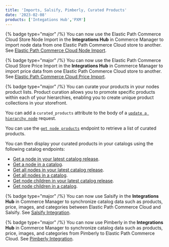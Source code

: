 ```yaml
---
title: 'Imports, Salsify, Pimberly, Curated Products'
date: '2023-02-08'
products: ['Integations Hub','PXM']
---
```

{% badge type="major" /%}
You can now use the Elastic Path Commerce Cloud Store Node Import in the **Integrations Hub** in Commerce Manager to import node data from one Elastic Path Commerce Cloud store to another. See [Elastic Path Commerce Cloud Node Import](https://elasticpath.dev/docs/integration-hub/store-management/node-import).

{% badge type="major" /%}
You can now use the Elastic Path Commerce Cloud Store Price Import in the **Integrations Hub** in Commerce Manager to import price data from one Elastic Path Commerce Cloud store to another. See [Elastic Path Commerce Cloud Price Import](https://elasticpath.dev/docs/integration-hub/store-management/price-import).

{% badge type="major" /%}
You can curate your products in your nodes product lists. Product curation allows you to promote specific products within each of your hierarchies, enabling you to create unique product collections in your storefront.

  You can add a `curated_products` attribute to the body of a [`update a hierarchy node`](/docs/pxm/hierarchies/nodes-api/update-a-hierarchy-node) request.

  You can use the [`get node products`](/docs/pxm/hierarchies/node-relationships-api/get-node-products) endpoint to retrieve a list of curated products.

  You can then display your curated products in your catalogs using the following catalog endpoints:

  - [Get a node in your latest catalog release](/docs/pxm/catalogs/catalog-latest-release/get-a-node-in-a-release).
  - [Get a node in a catalog](/docs/pxm/catalogs/shopper-catalog/get-a-node).
  - [Get all nodes in your latest catalog release](/docs/pxm/catalogs/catalog-latest-release/get-all-nodes-in-a-release).
  - [Get all nodes in a catalog](/docs/pxm/catalogs/shopper-catalog/get-all-nodes).
  - [Get node children in your latest catalog release](/docs/pxm/catalogs/catalog-latest-release/get-node-children-in-a-release).
  - [Get node children in a catalog](/docs/pxm/catalogs/shopper-catalog/get-node-children).

{% badge type="major" /%}
You can now use Salsify in the **Integrations Hub** in Commerce Manager to synchronize catalog data such as products, price, images, and categories between Elastic Path Commerce Cloud and Salsify. See [Salsify Integration](/docs/composer/integration-hub/product-information/salsify).

{% badge type="major" /%}
You can now use Pimberly in the **Integrations Hub** in Commerce Manager to synchronize catalog data such as products, price, images, and categories from Pimberly to Elastic Path Commerce Cloud. See [Pimberly Integration](/docs/composer/integration-hub/product-information/pimberly).
